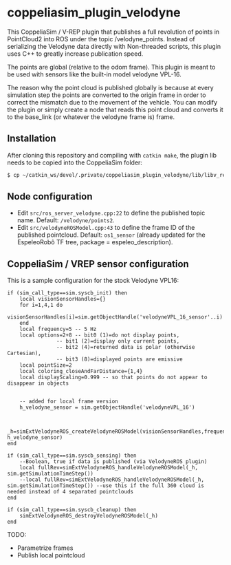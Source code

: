 # coppeliasim_plugin_velodyne

This CoppeliaSim / V-REP plugin that publishes a full revolution of points in PointCloud2 into ROS under the topic /velodyne_points.
Instead of serializing the Velodyne data directly with Non-threaded scripts, this plugin uses C++ to greatly increase publication speed.

The points are global (relative to the odom frame). This plugin is meant to be used with sensors like the built-in model velodyne VPL-16.

The reason why the point cloud is published globally is because at every simulation step the points are converted to the origin frame in order to correct the mismatch due to the movement of the vehicle. You can modify the plugin or simply create a node that reads this point cloud and converts it to the base_link (or whatever the velodyne frame is) frame.

## Installation

After cloning this repository and compiling with `catkin make`, the plugin lib needs to be copied into the CoppeliaSim folder:

```sh
$ cp ~/catkin_ws/devel/.private/coppeliasim_plugin_velodyne/lib/libv_repExtRosVelodyne.so $COPPELIASIM_ROOT_DIR
```

## Node configuration 

- Edit `src/ros_server_velodyne.cpp:22` to define the published topic name. Default: `/velodyne/points2`. 
- Edit `src/velodyneROSModel.cpp:43` to define the frame ID of the published pointcloud. Default: `os1_sensor` (already updated for the EspeleoRobô TF tree, package = espeleo_description).


## CoppeliaSim / VREP sensor configuration

This is a sample configuration for the stock Velodyne VPL16:

```
if (sim_call_type==sim.syscb_init) then
    local visionSensorHandles={}
    for i=1,4,1 do
        visionSensorHandles[i]=sim.getObjectHandle('velodyneVPL_16_sensor'..i)
    end
    local frequency=5 -- 5 Hz
    local options=2+8 -- bit0 (1)=do not display points, 
                -- bit1 (2)=display only current points,
                -- bit2 (4)=returned data is polar (otherwise Cartesian), 
                -- bit3 (8)=displayed points are emissive
    local pointSize=2
    local coloring_closeAndFarDistance={1,4}
    local displayScaling=0.999 -- so that points do not appear to disappear in objects


	-- added for local frame version
	h_velodyne_sensor = sim.getObjectHandle('velodyneVPL_16')
	

    _h=simExtVelodyneROS_createVelodyneROSModel(visionSensorHandles,frequency,options,pointSize,coloring_closeAndFarDistance,displayScaling, h_velodyne_sensor)
end

if (sim_call_type==sim.syscb_sensing) then
    --Boolean, true if data is published (via VelodyneROS plugin)
    local fullRev=simExtVelodyneROS_handleVelodyneROSModel(_h, sim.getSimulationTimeStep()) 
    --local fullRev=simExtVelodyneROS_handleVelodyneROSModel(_h, sim.getSimulationTimeStep()) --use this if the full 360 cloud is needed instead of 4 separated pointclouds
end

if (sim_call_type==sim.syscb_cleanup) then
    simExtVelodyneROS_destroyVelodyneROSModel(_h)
end
```

TODO:
- Parametrize frames
- Publish local pointcloud
